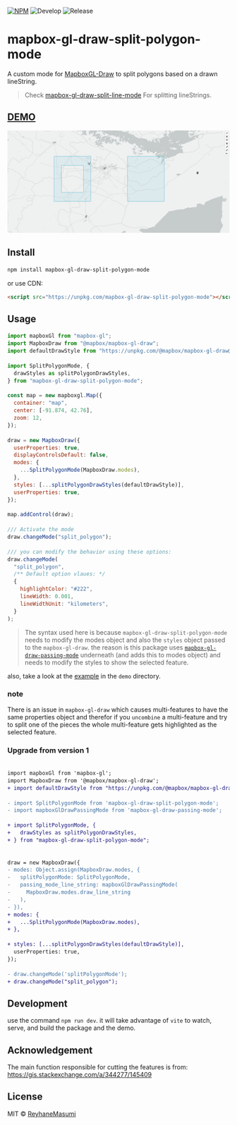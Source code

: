 [![NPM](https://img.shields.io/npm/v/mapbox-gl-draw-split-polygon-mode.svg)](https://www.npmjs.com/package/mapbox-gl-draw-split-polygon-mode)
![Develop](https://github.com/reyhanemasumi/mapbox-gl-draw-split-polygon-mode/workflows/Develop/badge.svg)
![Release](https://github.com/reyhanemasumi/mapbox-gl-draw-split-polygon-mode/workflows/Release/badge.svg)

# mapbox-gl-draw-split-polygon-mode

A custom mode for [MapboxGL-Draw](https://github.com/mapbox/mapbox-gl-draw) to split polygons based on a drawn lineString.

> Check [mapbox-gl-draw-split-line-mode](https://github.com/ReyhaneMasumi/mapbox-gl-draw-split-line-mode) For splitting lineStrings.

## [DEMO](https://reyhanemasumi.github.io/mapbox-gl-draw-split-polygon-mode/)

![A GIF showing how to split a polygon](demo/example.gif)

## Install

```bash
npm install mapbox-gl-draw-split-polygon-mode
```

or use CDN:

```html
<script src="https://unpkg.com/mapbox-gl-draw-split-polygon-mode"></script>
```

## Usage

```js
import mapboxGl from "mapbox-gl";
import MapboxDraw from "@mapbox/mapbox-gl-draw";
import defaultDrawStyle from "https://unpkg.com/@mapbox/mapbox-gl-draw@1.3.0/src/lib/theme.js";

import SplitPolygonMode, {
  drawStyles as splitPolygonDrawStyles,
} from "mapbox-gl-draw-split-polygon-mode";

const map = new mapboxgl.Map({
  container: "map",
  center: [-91.874, 42.76],
  zoom: 12,
});

draw = new MapboxDraw({
  userProperties: true,
  displayControlsDefault: false,
  modes: {
    ...SplitPolygonMode(MapboxDraw.modes),
  },
  styles: [...splitPolygonDrawStyles(defaultDrawStyle)],
  userProperties: true,
});

map.addControl(draw);

/// Activate the mode
draw.changeMode("split_polygon");

/// you can modify the behavior using these options:
draw.changeMode(
  "split_polygon",
  /** Default option vlaues: */
  {
    highlightColor: "#222",
    lineWidth: 0.001,
    lineWidthUnit: "kilometers",
  }
);
```

> The syntax used here is because `mapbox-gl-draw-split-polygon-mode` needs to modify the modes object and also the `styles` object passed to the `mapbox-gl-draw`. the reason is this package uses [`mapbox-gl-draw-passing-mode`](https://github.com/mhsattarian/mapbox-gl-draw-passing-mode) underneath (and adds this to modes object) and needs to modify the styles to show the selected feature.

also, take a look at the [example](https://github.com/ReyhaneMasumi/mapbox-gl-draw-split-polygon-mode/blob/main/demo/src/App.js) in the `demo` directory.

### note

There is an issue in `mapbox-gl-draw` which causes multi-features to have the same properties object and therefor if you `uncombine` a multi-feature and try to split one of the pieces the whole multi-feature gets highlighted as the selected feature.

### Upgrade from version 1

```diff

import mapboxGl from 'mapbox-gl';
import MapboxDraw from '@mapbox/mapbox-gl-draw';
+ import defaultDrawStyle from "https://unpkg.com/@mapbox/mapbox-gl-draw@1.3.0/src/lib/theme.js";

- import SplitPolygonMode from 'mapbox-gl-draw-split-polygon-mode';
- import mapboxGlDrawPassingMode from 'mapbox-gl-draw-passing-mode';

+ import SplitPolygonMode, {
+   drawStyles as splitPolygonDrawStyles,
+ } from "mapbox-gl-draw-split-polygon-mode";


draw = new MapboxDraw({
- modes: Object.assign(MapboxDraw.modes, {
-   splitPolygonMode: SplitPolygonMode,
-   passing_mode_line_string: mapboxGlDrawPassingMode(
-     MapboxDraw.modes.draw_line_string
-   ),
- }),
+ modes: {
+   ...SplitPolygonMode(MapboxDraw.modes),
+ },

+ styles: [...splitPolygonDrawStyles(defaultDrawStyle)],
  userProperties: true,
});

- draw.changeMode('splitPolygonMode');
+ draw.changeMode("split_polygon");

```

## Development

use the command `npm run dev`. it will take advantage of `vite` to watch, serve, and build the package and the demo.

## Acknowledgement

The main function responsible for cutting the features is from:
https://gis.stackexchange.com/a/344277/145409

## License

MIT © [ReyhaneMasumi](LICENSE)
